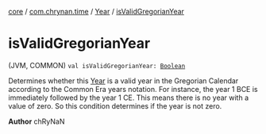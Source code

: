 [core](../../index.md) / [com.chrynan.time](../index.md) / [Year](index.md) / [isValidGregorianYear](./is-valid-gregorian-year.md)

# isValidGregorianYear

(JVM, COMMON) `val isValidGregorianYear: `[`Boolean`](https://kotlinlang.org/api/latest/jvm/stdlib/kotlin/-boolean/index.html)

Determines whether this [Year](index.md) is a valid year in the Gregorian Calendar according to the Common Era years
notation. For instance, the year 1 BCE is immediately followed by the year 1 CE. This means there is no year
with a value of zero. So this condition determines if the year is not zero.

**Author**
chRyNaN

